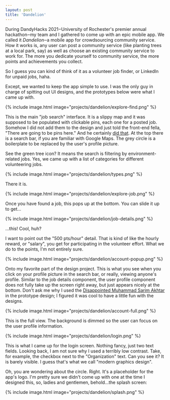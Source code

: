 ```yaml
---
layout: post
title: 'Dandelion'
---
```


During DandyHacks 2021‒University of Rochester's premier annual hackathon‒my
team and I gathered to come up with an epic mobile app. We called it
_Dandelion_‒a mobile app for crowdsourcing community service. How it works is,
any user can post a community service (like planting trees at a local park, say)
as well as choose an existing community service to work for. The more you
dedicate yourself to community service, the more points and achievements you
collect.

So I guess you can kind of think of it as a volunteer job finder, or LinkedIn
for unpaid jobs, haha.

Except, we wanted to keep the app simple to use. I was the only guy in charge of
spitting out UI designs, and the prototypes below were what I came up with.

{% include image.html image="projects/dandelion/explore-find.png" %}

This is the main "job search" interface. It is a slippy map and it was supposed
to be populated with clickable pins, each one for a posted job. Somehow I did
not add them to the design and just told the front-end fella, "There are going
to be pins here." And he certainly [did that](https://youtu.be/_tF-cQTbUSc). At
the top there is a search bar, if you are familiar with Google Maps. The grey
circle is a boilerplate to be replaced by the user's profile picture.

See the green tree icon? It means the search is filtering by environment-related
jobs. Yes, we came up with a list of categories for different volunteering jobs.

{% include image.html image="projects/dandelion/types.png" %}

There it is.

{% include image.html image="projects/dandelion/explore-job.png" %}

Once you have found a job, this pops up at the bottom. You can slide it up to
get…

{% include image.html image="projects/dandelion/job-details.png" %}

…this! Cool, huh?

I want to point out the "500 pts/hour" detail. That is kind of like the hourly
reward, or "salary", you get for participating in the volunteer effort. What we
do to the points, I'm not entirely sure.

{% include image.html image="projects/dandelion/account-popup.png" %}

Onto my favorite part of the design project. This is what you see when you click
on your profile picture in the search bar, or really, viewing anyone's profile.
Similar to the job details component, the user profile component does not fully
take up the screen right away, but just appears nicely at the bottom. Don't ask
me why I used the [Disappointed Muhammad Sarim Akhtar](https://knowyourmeme.com/memes/disappointed-muhammad-sarim-akhtar) in the prototype design; I figured it was
cool to have a little fun with the designs.

{% include image.html image="projects/dandelion/account-full.png" %}

This is the full view. The background is dimmed so the user can focus on the
user profile information.

{% include image.html image="projects/dandelion/login.png" %}

This is what I came up for the login screen. Nothing fancy, just two text
fields. Looking back, I am not sure why I used a terribly low contrast. Take,
for example, the checkbox next to the "Organization" text. Can you see it? It is
barely visible. I guess that's what we call "modern graphics design".

Oh, you are wondering about the circle. Right. It's a placeholder for the app's
logo. I'm pretty sure we didn't come up with one at the time I designed this,
so, ladies and gentlemen, behold…the splash screen:

{% include image.html image="projects/dandelion/splash.png" %}